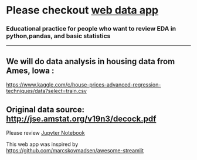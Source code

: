 # Please checkout [web data app](https://ames-data-app.herokuapp.com)

### Educational practice for people who want to review EDA in python,pandas, and basic statistics

---

## We will do data analysis in housing data from Ames, Iowa :

https://www.kaggle.com/c/house-prices-advanced-regression-techniques/data?select=train.csv

## Original data source: http://jse.amstat.org/v19n3/decock.pdf

Please review [Jupyter Notebook](Ames_Housing_EDA.ipynb)

This web app was inspired by https://github.com/marcskovmadsen/awesome-streamlit
